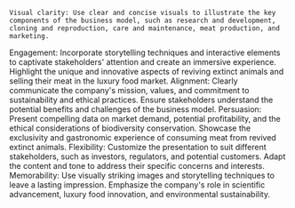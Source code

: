     Visual clarity: Use clear and concise visuals to illustrate the key components of the business model, such as research and development, cloning and reproduction, care and maintenance, meat production, and marketing.
Engagement: Incorporate storytelling techniques and interactive elements to captivate stakeholders' attention and create an immersive experience. Highlight the unique and innovative aspects of reviving extinct animals and selling their meat in the luxury food market.
Alignment: Clearly communicate the company's mission, values, and commitment to sustainability and ethical practices. Ensure stakeholders understand the potential benefits and challenges of the business model.
Persuasion: Present compelling data on market demand, potential profitability, and the ethical considerations of biodiversity conservation. Showcase the exclusivity and gastronomic experience of consuming meat from revived extinct animals.
Flexibility: Customize the presentation to suit different stakeholders, such as investors, regulators, and potential customers. Adapt the content and tone to address their specific concerns and interests.
Memorability: Use visually striking images and storytelling techniques to leave a lasting impression. Emphasize the company's role in scientific advancement, luxury food innovation, and environmental sustainability.

